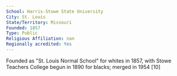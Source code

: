 ```yaml
---
School: Harris-Stowe State University
City: St. Louis
State/Territory: Missouri
Founded: 1857
Type: Public
Religious Affiliation: nan
Regionally acredited: Yes
---
```

Founded as "St. Louis Normal School" for whites in 1857, with Stowe Teachers College begun in 1890 for blacks; merged in 1954 [10]